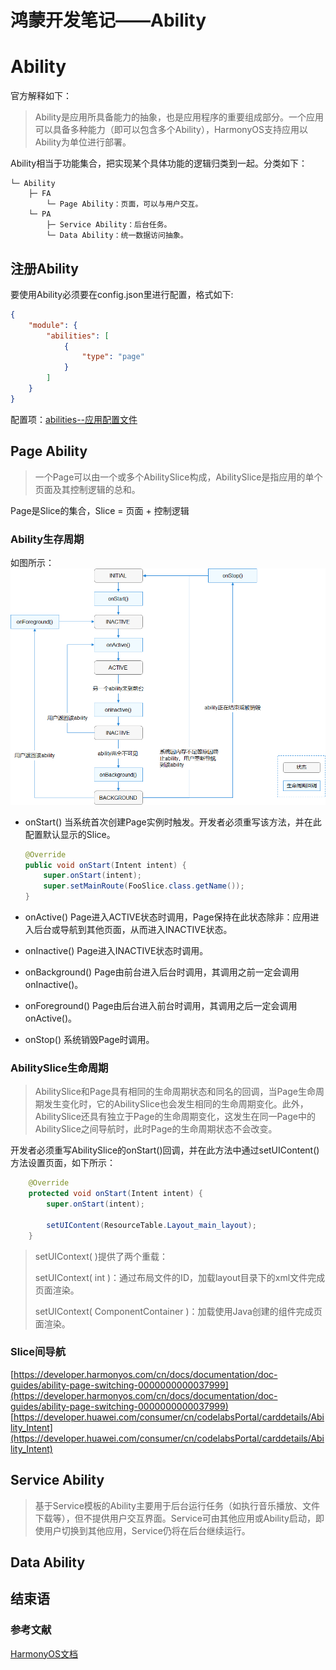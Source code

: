 # 鸿蒙开发笔记——Ability

# Ability
官方解释如下：
> Ability是应用所具备能力的抽象，也是应用程序的重要组成部分。一个应用可以具备多种能力（即可以包含多个Ability），HarmonyOS支持应用以Ability为单位进行部署。

Ability相当于功能集合，把实现某个具体功能的逻辑归类到一起。分类如下：    
```
└─ Ability                     
    ├─ FA   
        └─ Page Ability：页面，可以与用户交互。     
    └─ PA   
        ├─ Service Ability：后台任务。      
        └─ Data Ability：统一数据访问抽象。     
```
## 注册Ability
要使用Ability必须要在config.json里进行配置，格式如下:   
```json
{
    "module": {
        "abilities": [
            {
                "type": "page"
            }
        ]
    }
}
```
配置项：[abilities--应用配置文件](https://developer.harmonyos.com/cn/docs/documentation/doc-guides/basic-config-file-elements-0000000000034463#ZH-CN_TOPIC_0000001064016070__table593616515457)
## Page Ability
> 一个Page可以由一个或多个AbilitySlice构成，AbilitySlice是指应用的单个页面及其控制逻辑的总和。  

Page是Slice的集合，Slice = 页面 + 控制逻辑

### Ability生存周期
如图所示：  ![生存周期](/image/生存周期.png) 

- onStart()
  当系统首次创建Page实例时触发。开发者必须重写该方法，并在此配置默认显示的Slice。
  
    ```Java
    @Override
    public void onStart(Intent intent) {
        super.onStart(intent);
        super.setMainRoute(FooSlice.class.getName());
    }
    ```
  
- onActive()
  Page进入ACTIVE状态时调用，Page保持在此状态除非：应用进入后台或导航到其他页面，从而进入INACTIVE状态。
  
- onInactive()
  Page进入INACTIVE状态时调用。
  
- onBackground()
  Page由前台进入后台时调用，其调用之前一定会调用onInactive()。
  
- onForeground()
  Page由后台进入前台时调用，其调用之后一定会调用onActive()。
  
- onStop()
  系统销毁Page时调用。

### AbilitySlice生命周期

> AbilitySlice和Page具有相同的生命周期状态和同名的回调，当Page生命周期发生变化时，它的AbilitySlice也会发生相同的生命周期变化。此外，AbilitySlice还具有独立于Page的生命周期变化，这发生在同一Page中的AbilitySlice之间导航时，此时Page的生命周期状态不会改变。

开发者必须重写AbilitySlice的onStart()回调，并在此方法中通过setUIContent()方法设置页面，如下所示：
```Java
    @Override
    protected void onStart(Intent intent) {
        super.onStart(intent);

        setUIContent(ResourceTable.Layout_main_layout);
    }
```
> setUIContext( )提供了两个重载：	
>
> setUIContext( int )：通过布局文件的ID，加载layout目录下的xml文件完成页面渲染。
>
> setUIContext(  ComponentContainer )：加载使用Java创建的组件完成页面渲染。

### Slice间导航

[https://developer.harmonyos.com/cn/docs/documentation/doc-guides/ability-page-switching-0000000000037999](https://developer.harmonyos.com/cn/docs/documentation/doc-guides/ability-page-switching-0000000000037999)  
[https://developer.huawei.com/consumer/cn/codelabsPortal/carddetails/Ability_Intent](https://developer.huawei.com/consumer/cn/codelabsPortal/carddetails/Ability_Intent)    

## Service Ability
> 基于Service模板的Ability主要用于后台运行任务（如执行音乐播放、文件下载等），但不提供用户交互界面。Service可由其他应用或Ability启动，即使用户切换到其他应用，Service仍将在后台继续运行。


## Data Ability
## 结束语
### 参考文献
[HarmonyOS文档](https://developer.harmonyos.com/cn/docs/documentation/doc-guides/ability-ability-overview-0000000000029852)
